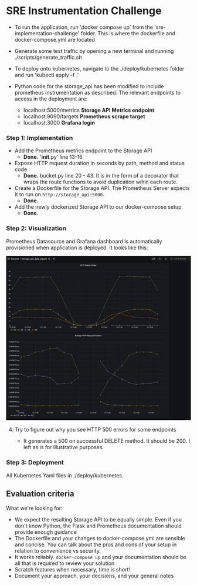 # SRE Instrumentation Challenge

- To run the application, run 'docker compose up' from the 'sre-implementation-challenge' folder. This is where the dockerfile and docker-compose.yml are located
- Generate some test traffic by opening a new terminal and running ./scripts/generate_traffic.sh
- To deploy onto kubernetes, navigate to the ./deploy/kubernetes folder and run 'kubectl apply -f .'

- Python code for the storage_api has been modified to include prometheus instrumentation as described. The relevant endpoints to access in the deployment are:

    - localhost:5000/metrics **Storage API Metrics endpoint**
    - localhost:9090/targets **Prometheus scrape target**
    - localhost:3000 **Grafana login**

### Step 1: Implementation

- Add the Prometheus metrics endpoint to the Storage API 
    - **Done.** '__init__.py' line 13-16
- Expose HTTP request duration in seconds by path, method and status code
    - **Done.**  bucket.py line 20 - 43. It is in the form of a decorator that wraps the route functions to avoid duplication wihin each route.
- Create a Dockerfile for the Storage API. The Prometheus Server expects it to run on `http://storage_api:5000`.
    - **Done.** 
- Add the newly dockerized Storage API to our docker-compose setup
    - **Done.** 

### Step 2: Visualization

Prometheus Datasource and Grafana dashboard is automatically provisioned when application is deployed. It looks like this:

![docs/grafana-dashboard.png](docs/grafana-dashboard.png)

4. Try to figure out why you see HTTP 500 errors for some endpoints

    -  It generates a 500 on successful DELETE method. It should be 200. I left as is for illustrative purposes.

### Step 3: Deployment

All Kubernetes Yaml files in ./deploy/kubernetes.

## Evaluation criteria

What we're looking for:

- We expect the resulting Storage API to be equally simple. Even if you don't know Python, the Flask and Prometheus documentation should provide enough guidance
- The Dockerfile and your changes to docker-compose.yml are sensible and concise. You can talk about the pros and cons of your setup in relation to convenience vs security.
- It works reliably. `docker-compose up` and your documentation should be all that is required to review your solution
- Scratch features when necessary, time is short!
- Document your approach, your decisions, and your general notes

